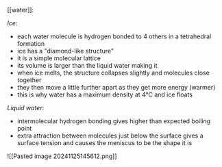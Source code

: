 [[water]]:

*Ice*:
+ each water molecule is hydrogen bonded to 4 others in a tetrahedral formation
+ ice has a "diamond-like structure"
+ it is a simple molecular lattice
+ its volume is larger than the liquid water making it
+ when ice melts, the structure collapses slightly and molecules close together
+ they then move a little further apart as they get more energy (warmer)
+ this is why water has a maximum density at 4°C and ice floats

*Liquid water*:
+ intermolecular hydrogen bonding gives higher than expected boiling point
+ extra attraction between molecules just below the surface gives a surface tension and causes the meniscus to be the shape it is


![[Pasted image 20241125145612.png]]


